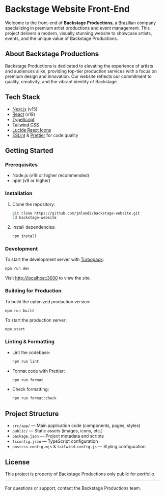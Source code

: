 # Backstage Website Front-End

Welcome to the front-end of **Backstage Productions**, a Brazilian company specializing in premium artist productions and event management. This project delivers a modern, visually stunning website to showcase artists, events, and the unique value of Backstage Productions.

## About Backstage Productions

Backstage Productions is dedicated to elevating the experience of artists and audiences alike, providing top-tier production services with a focus on premium design and innovation. Our website reflects our commitment to quality, creativity, and the vibrant identity of Backstage.

## Tech Stack

- [Next.js](https://nextjs.org/) (v15)
- [React](https://react.dev/) (v19)
- [TypeScript](https://www.typescriptlang.org/)
- [Tailwind CSS](https://tailwindcss.com/)
- [Lucide React Icons](https://lucide.dev/)
- [ESLint](https://eslint.org/) & [Prettier](https://prettier.io/) for code quality

## Getting Started

### Prerequisites

- Node.js (v18 or higher recommended)
- npm (v9 or higher)

### Installation

1. Clone the repository:
   ```bash
   git clone https://github.com/jmlandi/backstage-website.git
   cd backstage-website
   ```
2. Install dependencies:
   ```bash
   npm install
   ```

### Development

To start the development server with [Turbopack](https://turbo.build/pack):

```bash
npm run dev
```

Visit [http://localhost:3000](http://localhost:3000) to view the site.

### Building for Production

To build the optimized production version:

```bash
npm run build
```

To start the production server:

```bash
npm start
```

### Linting & Formatting

- Lint the codebase:
  ```bash
  npm run lint
  ```
- Format code with Prettier:
  ```bash
  npm run format
  ```
- Check formatting:
  ```bash
  npm run format:check
  ```

## Project Structure

- `src/app/` — Main application code (components, pages, styles)
- `public/` — Static assets (images, icons, etc.)
- `package.json` — Project metadata and scripts
- `tsconfig.json` — TypeScript configuration
- `postcss.config.mjs` & `tailwind.config.js` — Styling configuration

## License

This project is property of Backstage Productions only public for portfolio.

---

For questions or support, contact the Backstage Productions team.
